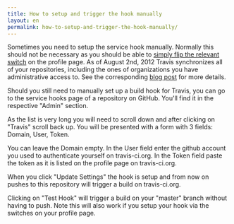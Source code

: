 ```yaml
---
title: How to setup and trigger the hook manually
layout: en
permalink: how-to-setup-and-trigger-the-hook-manually/
---
```


Sometimes you need to setup the service hook manually. Normally this should not
be necessary as you should be able to [simply flip the relevant
switch](/docs/user/getting-started/) on the profile page. As of August 2nd, 2012
Travis synchronizes all of your repositories, including the ones of
organizations you have administrative access to. See the corresponding [blog
post](http://about.travis-ci.org/blog/2012-08-02-travis-now-syncs-your-repositories-automagically/)
for more details.

Should you still need to manually set up a build hook for Travis, you can go to
the service hooks page of a repository on GitHub. You'll find it in the
respective "Admin" section.

As the list is very long you will need to scroll down and after clicking on
"Travis" scroll back up. You will be presented with a form with 3 fields:
Domain, User, Token.

You can leave the Domain empty. In the User field enter the github account you
used to authenticate yourself on travis-ci.org. In the Token field paste the
token as it is listed on the profile page on travis-ci.org.

When you click "Update Settings" the hook is setup and from now on pushes to
this repository will trigger a build on travis-ci.org.

Clicking on "Test Hook" will trigger a build on your "master" branch without
having to push. Note this will also work if you setup your hook via the switches
on your profile page.
